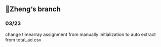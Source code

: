 ## Zheng‘s branch

### 03/23
change timearray assignment from manually initialization to auto extract from total_ad.csv